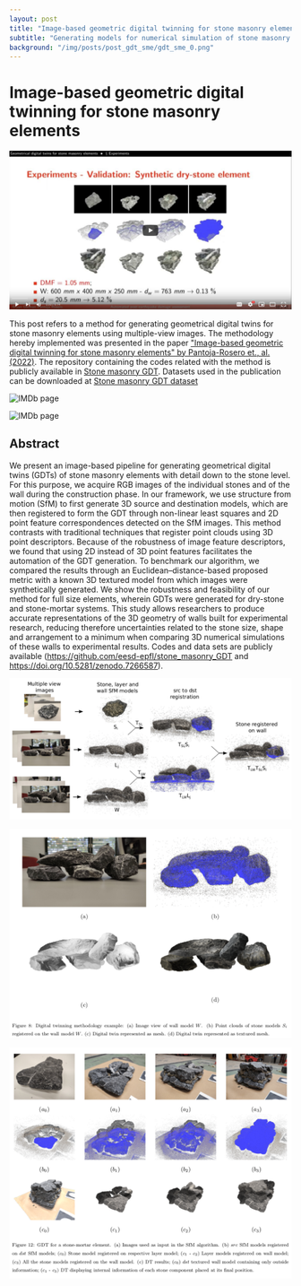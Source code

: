 ```yaml
---
layout: post
title: "Image-based geometric digital twinning for stone masonry elements"
subtitle: "Generating models for numerical simulation of stone masonry elements built in laboratory -- towards circular economy"
background: "/img/posts/post_gdt_sme/gdt_sme_0.png"
---
```


# Image-based geometric digital twinning for stone masonry elements

[![Watch the video](/img/posts/post_gdt_sme/video_p6.png)](https://youtu.be/GxhL_l-GIOI)

This post refers to a method for generating geometrical digital twins for stone masonry elements using multiple-view images. The methodology hereby implemented was presented in the paper ["Image-based geometric digital twinning for stone masonry elements" by Pantoja-Rosero et., al. (2022)](https://doi.org/10.1016/j.autcon.2022.104632). The repository containing the codes related with the method is publicly available in [Stone masonry GDT](https://github.com/eesd-epfl/stone_masonry_GDT). Datasets used in the publication can be downloaded at [Stone masonry GDT dataset](https://doi.org/10.5281/zenodo.7266587)

![IMDb page](/img/posts/post_gdt_sme/gdt_sme_1.gif)

![IMDb page](/img/posts/post_gdt_sme/gdt_sme_2.gif)

## Abstract

We present an image-based pipeline for generating geometrical digital twins (GDTs) of stone masonry elements with detail down to the stone level. For this purpose, we acquire RGB images of the individual stones and of the wall during the construction phase. In our framework, we use structure from motion (SfM) to first generate 3D source and destination models, which are then registered to form the GDT through non-linear least squares and 2D point feature correspondences detected on the SfM images. This method contrasts with traditional techniques that register point clouds using 3D point descriptors. Because of the robustness of image feature descriptors, we found that using 2D instead of 3D point features facilitates the automation of the GDT generation. To benchmark our algorithm, we compared the results through an Euclidean–distance-based proposed metric with a known 3D textured model from which images were synthetically generated. We show the robustness and feasibility of our method for full size elements, wherein GDTs were generated for dry-stone and stone-mortar systems. This study allows researchers to produce accurate representations of the 3D geometry of walls built for experimental research, reducing therefore uncertainties related to the stone size, shape and arrangement to a minimum when comparing 3D numerical simulations of these walls to experimental results. Codes and data sets are publicly available (https://github.com/eesd-epfl/stone_masonry_GDT and https://doi.org/10.5281/zenodo.7266587).

![IMDb page](/img/posts/post_gdt_sme/gdt_sme_3.png)

![IMDb page](/img/posts/post_gdt_sme/gdt_sme_4.png)

![IMDb page](/img/posts/post_gdt_sme/gdt_sme_5.png)
